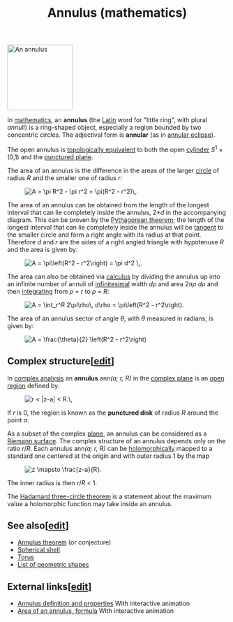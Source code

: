 ﻿---
lastrevid: 642601163
pageid: 356158
canonicalurl: http://en.wikipedia.org/wiki/Annulus_(mathematics)
title: Annulus (mathematics)
editurl: http://en.wikipedia.org/w/index.php?title=Annulus_(mathematics)&action=edit
length: 3105
contentmodel: wikitext
pagelanguage: en
touched: 2015-01-23T03:41:35Z
ns: 0
fullurl: http://en.wikipedia.org/wiki/Annulus_(mathematics)
---

<div class="floatright"><a href="/wiki/File:Annulus_area.svg" class="image" title="An annulus"><img alt="An annulus" src="//upload.wikimedia.org/wikipedia/commons/thumb/c/c6/Annulus_area.svg/150px-Annulus_area.svg.png" width="150" height="150" srcset="//upload.wikimedia.org/wikipedia/commons/thumb/c/c6/Annulus_area.svg/225px-Annulus_area.svg.png 1.5x, //upload.wikimedia.org/wikipedia/commons/thumb/c/c6/Annulus_area.svg/300px-Annulus_area.svg.png 2x" data-file-width="402" data-file-height="402" /></a></div>
<p>In <a href="/wiki/Mathematics" title="Mathematics">mathematics</a>, an <b>annulus</b> (the <a href="/wiki/Latin" title="Latin">Latin</a> word for "little ring", with plural <i>annuli</i>) is a ring-shaped object, especially a region bounded by two concentric circles. The adjectival form is <b>annular</b> (as in <a href="/wiki/Annular_eclipse" title="Annular eclipse" class="mw-redirect">annular eclipse</a>).
</p><p>The open annulus is <a href="/wiki/Homeomorphism" title="Homeomorphism">topologically equivalent</a> to both the open <a href="/wiki/Cylinder_(geometry)" title="Cylinder (geometry)">cylinder</a> <span class="texhtml"><i>S</i><sup>1</sup> &#215; (0,1)</span> and the <a href="/wiki/Punctured_plane" title="Punctured plane" class="mw-redirect">punctured plane</a>.
</p><p>The area of an annulus is the difference in the areas of the larger <a href="/wiki/Circle" title="Circle">circle</a> of radius <span class="texhtml"><i>R</i></span> and the smaller one of radius <span class="texhtml"><i>r</i></span>:
</p>
<dl><dd><img class="mwe-math-fallback-image-inline tex" alt="A = \pi R^2 - \pi r^2 = \pi(R^2 - r^2)\,." src="//upload.wikimedia.org/math/6/2/5/625a63303c4fd802feacd8828c84c799.png" /></dd></dl>
<p>The area of an annulus can be obtained from the length of the longest interval that can lie completely inside the annulus, 2*<i>d</i> in the accompanying diagram. This can be proven by the <a href="/wiki/Pythagorean_theorem" title="Pythagorean theorem">Pythagorean theorem</a>; the length of the longest interval that can lie completely inside the annulus will be <a href="/wiki/Tangent" title="Tangent">tangent</a> to the smaller circle and form a right angle with its radius at that point. Therefore <i>d</i> and <i>r</i> are the sides of a right angled triangle with hypotenuse <i>R</i> and the area is given by:
</p>
<dl><dd><img class="mwe-math-fallback-image-inline tex" alt="A = \pi\left(R^2 - r^2\right) = \pi d^2 \,." src="//upload.wikimedia.org/math/3/8/b/38b6001d96d9176627d046f97601d46c.png" /></dd></dl>
<p>The area can also be obtained via <a href="/wiki/Calculus" title="Calculus">calculus</a> by dividing the annulus up into an infinite number of annuli of <a href="/wiki/Infinitesimal" title="Infinitesimal">infinitesimal</a> width <span class="texhtml"><i>d&#961;</i></span> and area <span class="texhtml">2<i>&#960;&#961; d&#961;</i></span> and then <a href="/wiki/Integral" title="Integral">integrating</a> from <i>&#961;</i> = <i>r</i> to <i>&#961;</i> = <i>R</i>:
</p>
<dl><dd><img class="mwe-math-fallback-image-inline tex" alt="A = \int_r^R 2\pi\rho\, d\rho = \pi\left(R^2 - r^2\right)." src="//upload.wikimedia.org/math/0/e/1/0e1ea7e221705d94122d39f0acc33716.png" /></dd></dl>
<p>The area of an annulus sector of angle <span class="texhtml"><i>&#952;</i></span>, with <span class="texhtml"><i>&#952;</i></span> measured in radians, is given by:
</p>
<dl><dd><img class="mwe-math-fallback-image-inline tex" alt=" A = \frac{\theta}{2} \left(R^2 - r^2\right) " src="//upload.wikimedia.org/math/d/1/1/d11a39d2e017a9157f00407d6f2526a9.png" /></dd></dl>
<h2><span class="mw-headline" id="Complex_structure">Complex structure</span><span class="mw-editsection"><span class="mw-editsection-bracket">[</span><a href="/w/index.php?title=Annulus_(mathematics)&amp;action=edit&amp;section=1" title="Edit section: Complex structure">edit</a><span class="mw-editsection-bracket">]</span></span></h2>
<p>In <a href="/wiki/Complex_analysis" title="Complex analysis">complex analysis</a> an <b>annulus</b> <span class="texhtml">ann<i>(a; r, R)</i></span> in the <a href="/wiki/Complex_plane" title="Complex plane">complex plane</a> is an <a href="/wiki/Open_region" title="Open region" class="mw-redirect">open region</a> defined by:
</p>
<dl><dd><img class="mwe-math-fallback-image-inline tex" alt=" r &lt; |z-a| &lt; R.\," src="//upload.wikimedia.org/math/8/1/5/8154f9370e3506fab480d0ea62635325.png" /></dd></dl>
<p>If <span class="texhtml"><i>r</i></span> is <span class="texhtml">0</span>, the region is known as the <b>punctured disk</b> of radius <span class="texhtml"><i>R</i></span> around the point <span class="texhtml"><i>a</i></span>.
</p><p>As a subset of the complex <a href="/wiki/Plane_(mathematics)" title="Plane (mathematics)" class="mw-redirect">plane</a>, an annulus can be considered as a <a href="/wiki/Riemann_surface" title="Riemann surface">Riemann surface</a>. The complex structure of an annulus depends only on the ratio <span class="texhtml"><i>r</i>/<i>R</i></span>. Each annulus <span class="texhtml">ann<i>(a; r, R)</i></span> can be <a href="/wiki/Holomorphic_function" title="Holomorphic function">holomorphically</a> mapped to a standard one centered at the origin and with outer radius <span class="texhtml">1</span> by the map
</p>
<dl><dd><img class="mwe-math-fallback-image-inline tex" alt="z \mapsto \frac{z-a}{R}." src="//upload.wikimedia.org/math/e/9/4/e9495886efe9b36b0082091ae67a34cf.png" /></dd></dl>
<p>The inner radius is then <span class="texhtml"><i>r</i>/<i>R</i> &lt; 1</span>.
</p><p>The <a href="/wiki/Hadamard_three-circle_theorem" title="Hadamard three-circle theorem">Hadamard three-circle theorem</a> is a statement about the maximum value a holomorphic function may take inside an annulus.
</p>
<h2><span class="mw-headline" id="See_also">See also</span><span class="mw-editsection"><span class="mw-editsection-bracket">[</span><a href="/w/index.php?title=Annulus_(mathematics)&amp;action=edit&amp;section=2" title="Edit section: See also">edit</a><span class="mw-editsection-bracket">]</span></span></h2>
<ul><li> <a href="/wiki/Annulus_theorem" title="Annulus theorem">Annulus theorem</a> (or conjecture)</li>
<li> <a href="/wiki/Spherical_shell" title="Spherical shell">Spherical shell</a></li>
<li> <a href="/wiki/Torus" title="Torus">Torus</a></li>
<li> <a href="/wiki/List_of_geometric_shapes" title="List of geometric shapes" class="mw-redirect">List of geometric shapes</a></li></ul>
<h2><span class="mw-headline" id="External_links">External links</span><span class="mw-editsection"><span class="mw-editsection-bracket">[</span><a href="/w/index.php?title=Annulus_(mathematics)&amp;action=edit&amp;section=3" title="Edit section: External links">edit</a><span class="mw-editsection-bracket">]</span></span></h2>
<ul><li><a rel="nofollow" class="external text" href="http://www.mathopenref.com/annulus.html">Annulus definition and properties</a> With interactive animation</li>
<li><a rel="nofollow" class="external text" href="http://www.mathopenref.com/annulusarea.html">Area of an annulus, formula</a> With interactive animation</li></ul>

